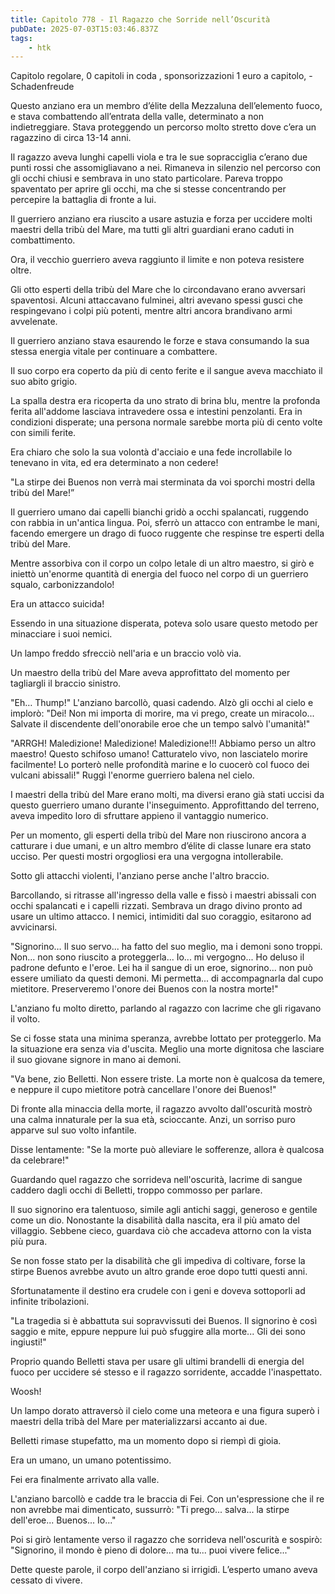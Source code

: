 ```yaml
---
title: Capitolo 778 - Il Ragazzo che Sorride nell’Oscurità
pubDate: 2025-07-03T15:03:46.837Z
tags:
    - htk
---
```



Capitolo regolare,
0 capitoli in coda ,
sponsorizzazioni 1 euro a capitolo,
-Schadenfreude


Questo anziano era un membro d’élite della Mezzaluna dell’elemento fuoco, e stava combattendo all’entrata della valle, determinato a non indietreggiare. Stava proteggendo un percorso molto stretto dove c’era un ragazzino di circa 13-14 anni.


Il ragazzo aveva lunghi capelli viola e tra le sue sopracciglia c’erano due punti rossi che assomigliavano a nei. Rimaneva in silenzio nel percorso con gli occhi chiusi e sembrava in uno stato particolare. Pareva troppo spaventato per aprire gli occhi, ma che si stesse concentrando per percepire la battaglia di fronte a lui.


Il guerriero anziano era riuscito a usare astuzia e forza per uccidere molti maestri della tribù del Mare, ma tutti gli altri guardiani erano caduti in combattimento.


Ora, il vecchio guerriero aveva raggiunto il limite e non poteva resistere oltre.


Gli otto esperti della tribù del Mare che lo circondavano erano avversari spaventosi. Alcuni attaccavano fulminei, altri avevano spessi gusci che respingevano i colpi più potenti, mentre altri ancora brandivano armi avvelenate.


Il guerriero anziano stava esaurendo le forze e stava consumando la sua stessa energia vitale per continuare a combattere.


Il suo corpo era coperto da più di cento ferite e il sangue aveva macchiato il suo abito grigio.


La spalla destra era ricoperta da uno strato di brina blu, mentre la profonda ferita all'addome lasciava intravedere ossa e intestini penzolanti. Era in condizioni disperate; una persona normale sarebbe morta più di cento volte con simili ferite.


Era chiaro che solo la sua volontà d'acciaio e una fede incrollabile lo tenevano in vita, ed era determinato a non cedere!


"La stirpe dei Buenos non verrà mai sterminata da voi sporchi mostri della tribù del Mare!”


Il guerriero umano dai capelli bianchi gridò a occhi spalancati, ruggendo con rabbia in un'antica lingua. Poi, sferrò un attacco con entrambe le mani, facendo emergere un drago di fuoco ruggente che respinse tre esperti della tribù del Mare.


Mentre assorbiva con il corpo un colpo letale di un altro maestro, si girò e iniettò un'enorme quantità di energia del fuoco nel corpo di un guerriero squalo, carbonizzandolo!


Era un attacco suicida!


Essendo in una situazione disperata, poteva solo usare questo metodo per minacciare i suoi nemici.


Un lampo freddo sfrecciò nell'aria e un braccio volò via.


Un maestro della tribù del Mare aveva approfittato del momento per tagliargli il braccio sinistro.


"Eh… Thump!" L'anziano barcollò, quasi cadendo. Alzò gli occhi al cielo e implorò: "Dei! Non mi importa di morire, ma vi prego, create un miracolo... Salvate il discendente dell'onorabile eroe che un tempo salvò l'umanità!"


"ARRGH! Maledizione! Maledizione! Maledizione!!! Abbiamo perso un altro maestro! Questo schifoso umano! Catturatelo vivo, non lasciatelo morire facilmente! Lo porterò nelle profondità marine e lo cuocerò col fuoco dei vulcani abissali!" Ruggì l'enorme guerriero balena nel cielo.


I maestri della tribù del Mare erano molti, ma diversi erano già stati uccisi da questo guerriero umano durante l'inseguimento. Approfittando del terreno, aveva impedito loro di sfruttare appieno il vantaggio numerico.


Per un momento, gli esperti della tribù del Mare non riuscirono ancora a catturare i due umani, e un altro membro d’élite di classe lunare era stato ucciso. Per questi mostri orgogliosi era una vergogna intollerabile.


Sotto gli attacchi violenti, l'anziano perse anche l'altro braccio.


Barcollando, si ritrasse all'ingresso della valle e fissò i maestri abissali con occhi spalancati e i capelli rizzati. Sembrava un drago divino pronto ad usare un ultimo attacco. I nemici, intimiditi dal suo coraggio, esitarono ad avvicinarsi.


"Signorino… Il suo servo... ha fatto del suo meglio, ma i demoni sono troppi. Non... non sono riuscito a proteggerla... Io... mi vergogno... Ho deluso il padrone defunto e l'eroe. Lei ha il sangue di un eroe, signorino... non può essere umiliato da questi demoni. Mi permetta... di accompagnarla dal cupo mietitore. Preserveremo l'onore dei Buenos con la nostra morte!"


L'anziano fu molto diretto, parlando al ragazzo con lacrime che gli rigavano il volto.


Se ci fosse stata una minima speranza, avrebbe lottato per proteggerlo. Ma la situazione era senza via d'uscita. Meglio una morte dignitosa che lasciare il suo giovane signore in mano ai demoni.


"Va bene, zio Belletti. Non essere triste. La morte non è qualcosa da temere, e neppure il cupo mietitore potrà cancellare l'onore dei Buenos!"


Di fronte alla minaccia della morte, il ragazzo avvolto dall'oscurità mostrò una calma innaturale per la sua età, scioccante. Anzi, un sorriso puro apparve sul suo volto infantile.


Disse lentamente: "Se la morte può alleviare le sofferenze, allora è qualcosa da celebrare!"


Guardando quel ragazzo che sorrideva nell'oscurità, lacrime di sangue caddero dagli occhi di Belletti, troppo commosso per parlare.


Il suo signorino era talentuoso, simile agli antichi saggi, generoso e gentile come un dio. Nonostante la disabilità dalla nascita, era il più amato del villaggio. Sebbene cieco, guardava ciò che accadeva attorno con la vista più pura.


Se non fosse stato per la disabilità che gli impediva di coltivare, forse la stirpe Buenos avrebbe avuto un altro grande eroe dopo tutti questi anni.


Sfortunatamente il destino era crudele con i geni e doveva sottoporli ad infinite tribolazioni.


"La tragedia si è abbattuta sui sopravvissuti dei Buenos. Il signorino è così saggio e mite, eppure neppure lui può sfuggire alla morte... Gli dei sono ingiusti!"


Proprio quando Belletti stava per usare gli ultimi brandelli di energia del fuoco per uccidere sé stesso e il ragazzo sorridente, accadde l'inaspettato.


Woosh!


Un lampo dorato attraversò il cielo come una meteora e una figura superò i maestri della tribà del Mare per materializzarsi accanto ai due.


Belletti rimase stupefatto, ma un momento dopo si riempì di gioia.


Era un umano, un umano potentissimo.


Fei era finalmente arrivato alla valle.


L'anziano barcollò e cadde tra le braccia di Fei. Con un'espressione che il re non avrebbe mai dimenticato, sussurrò: "Ti prego... salva... la stirpe dell'eroe... Buenos... Io..."


Poi si girò lentamente verso il ragazzo che sorrideva nell'oscurità e sospirò: "Signorino, il mondo è pieno di dolore... ma tu... puoi vivere felice..."


Dette queste parole, il corpo dell'anziano si irrigidì. L’esperto umano aveva cessato di vivere.


